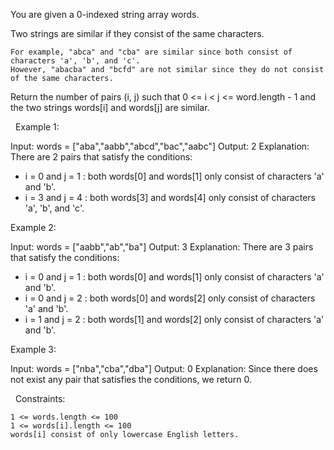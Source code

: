 You are given a 0-indexed string array words.

Two strings are similar if they consist of the same characters.


	For example, "abca" and "cba" are similar since both consist of characters 'a', 'b', and 'c'.
	However, "abacba" and "bcfd" are not similar since they do not consist of the same characters.


Return the number of pairs (i, j) such that 0 <= i < j <= word.length - 1 and the two strings words[i] and words[j] are similar.

 
Example 1:

Input: words = ["aba","aabb","abcd","bac","aabc"]
Output: 2
Explanation: There are 2 pairs that satisfy the conditions:
- i = 0 and j = 1 : both words[0] and words[1] only consist of characters 'a' and 'b'. 
- i = 3 and j = 4 : both words[3] and words[4] only consist of characters 'a', 'b', and 'c'. 


Example 2:

Input: words = ["aabb","ab","ba"]
Output: 3
Explanation: There are 3 pairs that satisfy the conditions:
- i = 0 and j = 1 : both words[0] and words[1] only consist of characters 'a' and 'b'. 
- i = 0 and j = 2 : both words[0] and words[2] only consist of characters 'a' and 'b'.
- i = 1 and j = 2 : both words[1] and words[2] only consist of characters 'a' and 'b'.


Example 3:

Input: words = ["nba","cba","dba"]
Output: 0
Explanation: Since there does not exist any pair that satisfies the conditions, we return 0.

 
Constraints:


	1 <= words.length <= 100
	1 <= words[i].length <= 100
	words[i] consist of only lowercase English letters.


